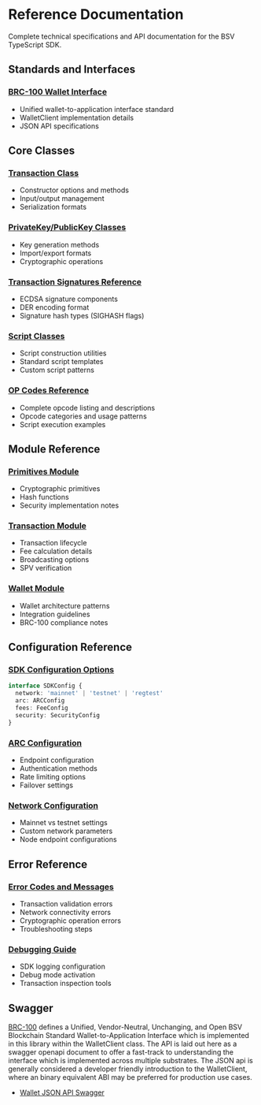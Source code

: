 # Reference Documentation

Complete technical specifications and API documentation for the BSV TypeScript SDK.

## Standards and Interfaces

### [BRC-100 Wallet Interface](./brc-100.md)
- Unified wallet-to-application interface standard
- WalletClient implementation details
- JSON API specifications

## Core Classes

### [Transaction Class](./transaction.md)
- Constructor options and methods
- Input/output management
- Serialization formats

### [PrivateKey/PublicKey Classes](./primitives.md)
- Key generation methods
- Import/export formats
- Cryptographic operations

### [Transaction Signatures Reference](./transaction-signatures.md)
- ECDSA signature components
- DER encoding format
- Signature hash types (SIGHASH flags)

### [Script Classes](./script.md)
- Script construction utilities
- Standard script templates
- Custom script patterns

### [OP Codes Reference](./op-codes.md)
- Complete opcode listing and descriptions
- Opcode categories and usage patterns
- Script execution examples

## Module Reference

### [Primitives Module](./primitives.md)
- Cryptographic primitives
- Hash functions
- Security implementation notes

### [Transaction Module](./transaction.md)
- Transaction lifecycle
- Fee calculation details
- Broadcasting options
- SPV verification

### [Wallet Module](./wallet.md)
- Wallet architecture patterns
- Integration guidelines
- BRC-100 compliance notes

## Configuration Reference

### [SDK Configuration Options](./configuration.md)
```typescript
interface SDKConfig {
  network: 'mainnet' | 'testnet' | 'regtest'
  arc: ARCConfig
  fees: FeeConfig
  security: SecurityConfig
}
```

### [ARC Configuration](./arc-config.md)
- Endpoint configuration
- Authentication methods
- Rate limiting options
- Failover settings

### [Network Configuration](./network-config.md)
- Mainnet vs testnet settings
- Custom network parameters
- Node endpoint configurations

## Error Reference

### [Error Codes and Messages](./errors.md)
- Transaction validation errors
- Network connectivity errors
- Cryptographic operation errors
- Troubleshooting steps

### [Debugging Guide](./debugging.md)
- SDK logging configuration
- Debug mode activation
- Transaction inspection tools


## Swagger

[BRC-100](https://brc.dev/100) defines a Unified, Vendor-Neutral, Unchanging, and Open BSV Blockchain Standard Wallet-to-Application Interface which is implemented in this library within the WalletClient class. The API is laid out here as a swagger openapi document to offer a fast-track to understanding the interface which is implemented across multiple substrates. The JSON api is generally considered a developer friendly introduction to the WalletClient, where an binary equivalent ABI may be preferred for production use cases.

- [Wallet JSON API Swagger](../swagger)

